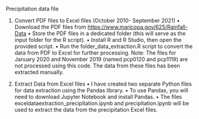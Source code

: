 Precipitation data file

1.	Convert PDF files to Excel files (October 2010- September 2021)
•	Download the PDF files from https://www.maricopa.gov/625/Rainfall-Data
•	Store the PDF files in a dedicated folder (this will serve as the input folder for the R script).
•	Install R and R Studio, then open the provided script.
•	Run the folder_data_extraction.R script to convert the data from PDF to Excel for further processing.
Note: The files for January 2020 and November 2019 (named pcp0120 and pcp1119) are not processed using this code. The data from these files has been extracted manually.

2.	Extract Data from Excel files
•	I have created two separate Python files for data extraction using the Pandas library.
•	To use Pandas, you will need to download Jupyter Notebook and install Pandas.
•	The files exceldataextraction_precipitation.ipynb and precipitation.ipynb will be used to extract the data from the precipitation Excel files.
